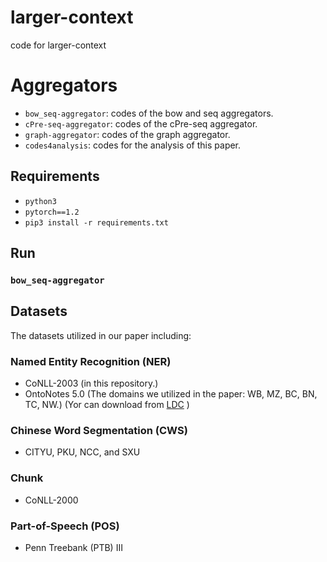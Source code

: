# larger-context
code for larger-context

# Aggregators
* `bow_seq-aggregator`: codes of the bow and seq aggregators.
* `cPre-seq-aggregator`: codes of the cPre-seq aggregator.
* `graph-aggregator`: codes of the graph aggregator.
* `codes4analysis`: codes for the analysis of this paper.

## Requirements

-  `python3`
-  `pytorch==1.2`
-  `pip3 install -r requirements.txt`

## Run
### `bow_seq-aggregator` 

## Datasets

The datasets utilized in our paper including:

### Named Entity Recognition (NER)
- CoNLL-2003 (in this repository.)
- OntoNotes 5.0 (The domains we utilized in the paper: WB, MZ, BC, BN, TC, NW.) (Yor can download from [LDC](https://catalog.ldc.upenn.edu/LDC2013T19) )

### Chinese Word Segmentation (CWS)
- CITYU, PKU, NCC, and SXU

### Chunk
- CoNLL-2000

### Part-of-Speech (POS)
- Penn Treebank (PTB) III


